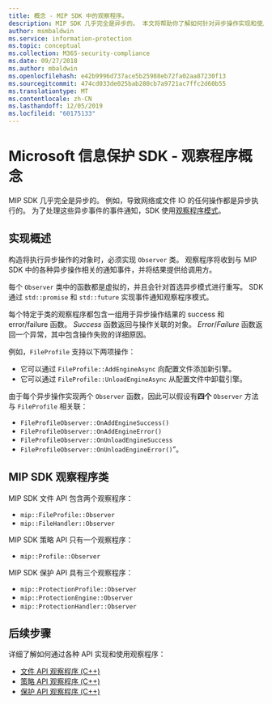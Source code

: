 ```yaml
---
title: 概念 - MIP SDK 中的观察程序。
description: MIP SDK 几乎完全是异步的。 本文将帮助你了解如何针对异步操作实现和使用观察程序。
author: msmbaldwin
ms.service: information-protection
ms.topic: conceptual
ms.collection: M365-security-compliance
ms.date: 09/27/2018
ms.author: mbaldwin
ms.openlocfilehash: e42b9996d737ace5b25988eb72fa02aa87230f13
ms.sourcegitcommit: 474cd033de025bab280cb7a9721ac7ffc2d60b55
ms.translationtype: MT
ms.contentlocale: zh-CN
ms.lasthandoff: 12/05/2019
ms.locfileid: "60175133"
---
```

# <a name="microsoft-information-protection-sdk---observer-concepts"></a>Microsoft 信息保护 SDK - 观察程序概念

MIP SDK 几乎完全是异步的。 例如，导致网络或文件 IO 的任何操作都是异步执行的。 为了处理这些异步事件的事件通知，SDK 使用[观察程序模式](https://wikipedia.org/wiki/Observer_pattern)。 

## <a name="implementation-overview"></a>实现概述

构造将执行异步操作的对象时，必须实现 `Observer` 类。 观察程序将收到与 MIP SDK 中的各种异步操作相关的通知事件，并将结果提供给调用方。

每个 `Observer` 类中的函数都是虚拟的，并且会针对首选异步模式进行重写。 SDK 通过 `std::promise` 和 `std::future` 实现事件通知观察程序模式。

每个特定于类的观察程序都包含一组用于异步操作结果的 success 和 error/failure 函数。 *Success* 函数返回与操作关联的对象。 *Error*/*Failure* 函数返回一个异常，其中包含操作失败的详细原因。

例如，`FileProfile` 支持以下两项操作： 

- 它可以通过 `FileProfile::AddEngineAsync` 向配置文件添加新引擎。 
- 它可以通过 `FileProfile::UnloadEngineAsync` 从配置文件中卸载引擎。

由于每个异步操作实现两个 `Observer` 函数，因此可以假设有**四个** `Observer` 方法与 `FileProfile` 相关联： 

- `FileProfileObserver::OnAddEngineSuccess()`
- `FileProfileObserver::OnAddEngineError()`
- `FileProfileObserver::OnUnloadEngineSuccess`
- `FileProfileObserver::OnUnloadEngineError()`”。 

## <a name="mip-sdk-observer-classes"></a>MIP SDK 观察程序类

MIP SDK 文件 API 包含两个观察程序：

* `mip::FileProfile::Observer`
* `mip::FileHandler::Observer`

MIP SDK 策略 API 只有一个观察程序：

* `mip::Profile::Observer`

MIP SDK 保护 API 具有三个观察程序：

* `mip::ProtectionProfile::Observer`
* `mip::ProtectionEngine::Observer`
* `mip::ProtectionHandler::Observer`

## <a name="next-steps"></a>后续步骤

详细了解如何通过各种 API 实现和使用观察程序：

* [文件 API 观察程序 (C++)](concept-async-observers-file-cpp.md)
* [策略 API 观察程序 (C++)](concept-async-observers-policy-cpp.md)
* [保护 API 观察程序 (C++)](concept-async-observers-protection-cpp.md)
